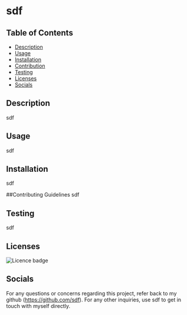 # sdf

  ## Table of Contents
  * [Description](#description)
  * [Usage](#usage)
  * [Installation](#installation)  
  * [Contribution](#contribution)  
  * [Testing](#testing)  
  * [Licenses](#licenses)  
  * [Socials](#socials)

  ## Description
  sdf

  ## Usage
  sdf

  ## Installation 
  sdf

  ##Contributing Guidelines
  sdf

  ## Testing 
  sdf

  ## Licenses
  [](https://choosealicense.com/licenses/mpl-2.0/)
  ![Licence badge](https://img.shields.io/badge/licence--orange.svg) 

  ## Socials

  For any questions or concerns regarding this project, refer back to my github (https://github.com/sdf). For any other inquiries, use sdf to get in touch with myself directly.
  